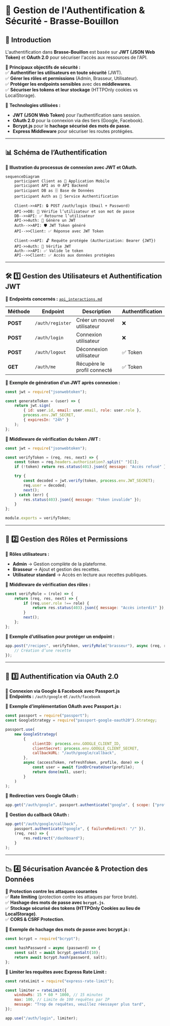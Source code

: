 # 🔑 **Gestion de l'Authentification & Sécurité - Brasse-Bouillon**  

## 📌 **Introduction**  

L'authentification dans **Brasse-Bouillon** est basée sur **JWT (JSON Web Token)** et **OAuth 2.0** pour sécuriser l'accès aux ressources de l'API.  

📌 **Principaux objectifs de sécurité :**  
✅ **Authentifier les utilisateurs en toute sécurité** (JWT).  
✅ **Gérer les rôles et permissions** (Admin, Brasseur, Utilisateur).  
✅ **Protéger les endpoints sensibles** avec des **middlewares**.  
✅ **Sécuriser les tokens et leur stockage** (HTTPOnly cookies vs LocalStorage).  

📌 **Technologies utilisées :**  

- **JWT (JSON Web Token)** pour l’authentification sans session.  
- **OAuth 2.0** pour la connexion via des tiers (Google, Facebook).  
- **Bcrypt.js** pour le **hachage sécurisé des mots de passe**.  
- **Express Middleware** pour sécuriser les routes protégées.  

---

## 📊 **Schéma de l’Authentification**

📌 **Illustration du processus de connexion avec JWT et OAuth.**  

```mermaid
sequenceDiagram
    participant Client as 📱 Application Mobile
    participant API as 🌐 API Backend
    participant DB as 🗄️ Base de Données
    participant Auth as 🔑 Service Authentification

    Client->>API: 🔒 POST /auth/login (Email + Password)
    API->>DB: 🔎 Vérifie l’utilisateur et son mot de passe
    DB-->>API: ✅ Retourne l’utilisateur
    API->>Auth: 🔑 Génère un JWT
    Auth-->>API: 🛡️ JWT Token généré
    API-->>Client: ✅ Réponse avec JWT Token

    Client->>API: 🔓 Requête protégée (Authorization: Bearer {JWT})
    API->>Auth: 🔎 Vérifie JWT
    Auth-->>API: ✅ Valide le token
    API-->>Client: ✅ Accès aux données protégées
```

---

## **🛠️ 1️⃣ Gestion des Utilisateurs et Authentification JWT**

📌 **Endpoints concernés :** [`api_interactions.md`](./api_interactions.md)  

| Méthode | Endpoint | Description | Authentification |
|---------|------------|-------------|----------------|
| **POST** | `/auth/register` | Créer un nouvel utilisateur | ❌ |
| **POST** | `/auth/login` | Connexion utilisateur | ❌ |
| **POST** | `/auth/logout` | Déconnexion utilisateur | ✅ Token |
| **GET** | `/auth/me` | Récupère le profil connecté | ✅ Token |

📌 **Exemple de génération d’un JWT après connexion :**  

```javascript
const jwt = require("jsonwebtoken");

const generateToken = (user) => {
    return jwt.sign(
        { id: user.id, email: user.email, role: user.role },
        process.env.JWT_SECRET,
        { expiresIn: "24h" }
    );
};
```

📌 **Middleware de vérification du token JWT :**  

```javascript
const jwt = require("jsonwebtoken");

const verifyToken = (req, res, next) => {
    const token = req.headers.authorization?.split(" ")[1];
    if (!token) return res.status(401).json({ message: "Accès refusé" });

    try {
        const decoded = jwt.verify(token, process.env.JWT_SECRET);
        req.user = decoded;
        next();
    } catch (err) {
        res.status(403).json({ message: "Token invalide" });
    }
};

module.exports = verifyToken;
```

---

## **🔐 2️⃣ Gestion des Rôles et Permissions**

📌 **Rôles utilisateurs :**  

- **Admin** → Gestion complète de la plateforme.  
- **Brasseur** → Ajout et gestion des recettes.  
- **Utilisateur standard** → Accès en lecture aux recettes publiques.  

📌 **Middleware de vérification des rôles :**  

```javascript
const verifyRole = (role) => {
    return (req, res, next) => {
        if (req.user.role !== role) {
            return res.status(403).json({ message: "Accès interdit" });
        }
        next();
    };
};
```

📌 **Exemple d’utilisation pour protéger un endpoint :**  

```javascript
app.post("/recipes", verifyToken, verifyRole("brasseur"), async (req, res) => {
    // Création d’une recette
});
```

---

## **🔑 3️⃣ Authentification via OAuth 2.0**

📌 **Connexion via Google & Facebook avec Passport.js**  
📌 **Endpoints :** `/auth/google` et `/auth/facebook`  

📌 **Exemple d’implémentation OAuth avec Passport.js :**  

```javascript
const passport = require("passport");
const GoogleStrategy = require("passport-google-oauth20").Strategy;

passport.use(
    new GoogleStrategy(
        {
            clientID: process.env.GOOGLE_CLIENT_ID,
            clientSecret: process.env.GOOGLE_CLIENT_SECRET,
            callbackURL: "/auth/google/callback",
        },
        async (accessToken, refreshToken, profile, done) => {
            const user = await findOrCreateUser(profile);
            return done(null, user);
        }
    )
);
```

📌 **Redirection vers Google OAuth :**  

```javascript
app.get("/auth/google", passport.authenticate("google", { scope: ["profile", "email"] }));
```

📌 **Gestion du callback OAuth :**  

```javascript
app.get("/auth/google/callback",
    passport.authenticate("google", { failureRedirect: "/" }),
    (req, res) => {
        res.redirect("/dashboard");
    }
);
```

---

## **📉 4️⃣ Sécurisation Avancée & Protection des Données**

📌 **Protection contre les attaques courantes**  
✅ **Rate limiting** (protection contre les attaques par force brute).  
✅ **Hashage des mots de passe avec `bcrypt.js`**.  
✅ **Stockage sécurisé des tokens (HTTPOnly Cookies au lieu de LocalStorage)**.  
✅ **CORS & CSRF Protection**.  

📌 **Exemple de hachage des mots de passe avec bcrypt.js :**  

```javascript
const bcrypt = require("bcrypt");

const hashPassword = async (password) => {
    const salt = await bcrypt.genSalt(10);
    return await bcrypt.hash(password, salt);
};
```

📌 **Limiter les requêtes avec Express Rate Limit :**  

```javascript
const rateLimit = require("express-rate-limit");

const limiter = rateLimit({
    windowMs: 15 * 60 * 1000, // 15 minutes
    max: 100, // Limite de 100 requêtes par IP
    message: "Trop de requêtes, veuillez réessayer plus tard",
});

app.use("/auth/login", limiter);
```

